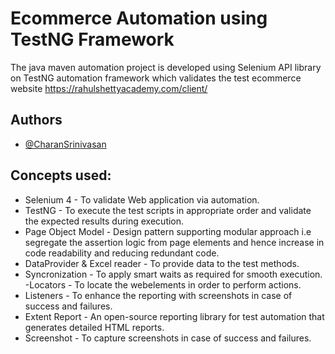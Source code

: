 
# Ecommerce Automation using TestNG Framework

The java maven automation project is developed using Selenium API library on TestNG automation framework which validates the test ecommerce website https://rahulshettyacademy.com/client/



## Authors

- [@CharanSrinivasan](https://github.com/CharanS704)


## Concepts used:

- Selenium 4 - To validate Web application via automation.
- TestNG - To execute the test scripts in appropriate order and validate the expected results during execution.
- Page Object Model - Design pattern supporting modular approach i.e segregate the assertion logic from page elements and hence increase in code readability and reducing redundant code.
- DataProvider & Excel reader - To provide data to the test methods.
- Syncronization - To apply smart waits as required for smooth execution.
 -Locators - To locate the webelements in order to perform actions.
- Listeners - To enhance the reporting with screenshots in case of success and failures.
- Extent Report - An open-source reporting library for test automation that generates detailed HTML reports.
- Screenshot - To capture screenshots in case of success and failures.
